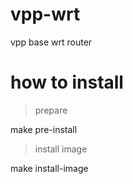 # vpp-wrt
vpp base wrt router

# how to install 
> prepare

make pre-install

> install image

make install-image

